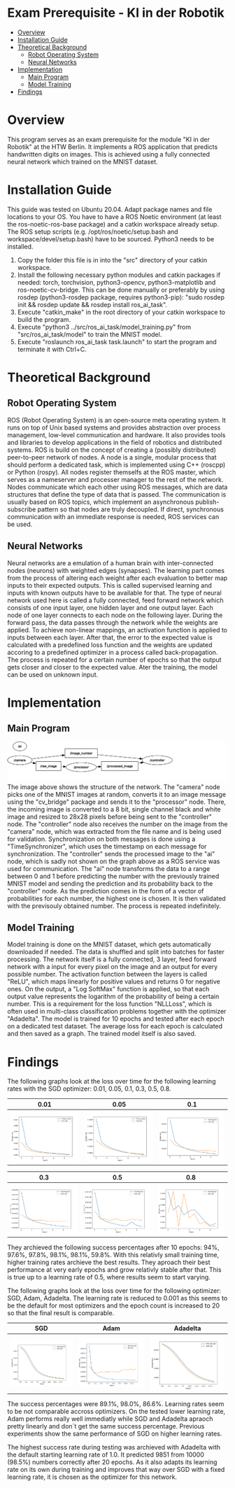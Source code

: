 # Exam Prerequisite - KI in der Robotik

- [Overview](#Overview)
- [Installation Guide](#Installation-Guide)
- [Theoretical Background](#Theoretical-Background)
    - [Robot Operating System](Robot-Operating-System)
    - [Neural Networks](Neural-Networks)
- [Implementation](#Implementation)
    - [Main Program](#Main-Program)
    - [Model Training](#Model-Training)
- [Findings](#Findings)

# Overview

This program serves as an exam prerequisite for the module "KI in der Robotik" at the HTW Berlin. It implements a ROS application that predicts handwritten digits on images. This is achieved using a fully connected neural network which trained on the MNIST dataset.

# Installation Guide

This guide was tested on Ubuntu 20.04. Adapt package names and file locations to your OS. You have to have a ROS Noetic environment (at least the ros-noetic-ros-base package) and a catkin workspace already setup. The ROS setup scripts (e.g. /opt/ros/noetic/setup.bash and workspace/devel/setup.bash) have to be sourced. Python3 needs to be installed.

1. Copy the folder this file is in into the "src" directory of your catkin workspace.
2. Install the following necessary python modules and catkin packages if needed: torch, torchvision, python3-opencv, python3-matplotlib and ros-noetic-cv-bridge. This can be done manually or preferably by using rosdep (python3-rosdep package, requires python3-pip): "sudo rosdep init && rosdep update && rosdep install ros_ai_task".
3. Execute "catkin_make" in the root directory of your catkin workspace to build the program.
4. Execute "python3 ../src/ros_ai_task/model_training.py" from "src/ros_ai_task/model" to train the MNIST model.
5. Execute "roslaunch ros_ai_task task.launch" to start the program and terminate it with Ctrl+C.

# Theoretical Background

## Robot Operating System

ROS (Robot Operating System) is an open-source meta operating system. It runs on top of Unix based systems and provides abstraction over process management, low-level communication and hardware. It also provides tools and libraries to develop applications in the field of robotics and distributed systems. ROS is build on the concept of creating a (possibly distributed) peer-to-peer network of nodes. A node is a single, modular process that should perform a dedicated task, which is implemented using C++ (roscpp) or Python (rospy). All nodes register themselfs at the ROS master, which serves as a nameserver and processer manager to the rest of the network. Nodes communicate which each other using ROS messages, which are data structures that define the type of data that is passed. The communication is usually based on ROS topics, which implement an asynchronous publish-subscribe pattern so that nodes are truly decoupled. If direct, synchronous communication with an immediate response is needed, ROS services can be used.

## Neural Networks

Neural networks are a emulation of a human brain with inter-connected nodes (neurons) with weighted edges (synapses). The learning part comes from the process of altering each weight after each evaluation to better map inputs to their expected outputs. This is called supervised learning and inputs with known outputs have to be available for that. The type of neural network used here is called a fully connected, feed forward network which consists of one input layer, one hidden layer and one output layer. Each node of one layer connects to each node on the following layer. During the forward pass, the data passes through the network while the weights are applied. To achieve non-linear mappings, an activation function is applied to inputs between each layer. After that, the error to the expected value is calculated with a predefined loss function and the weights are updated accoring to a predefined optimizer in a process called back-propagation. The process is repeated for a certain number of epochs so that the output gets closer and closer to the expected value. Ater the training, the model can be used on unknown input.

# Implementation

## Main Program

![ROS Graph](./doc/rosgraph.svg) The image above shows the structure of the network. The "camera" node picks one of the MNIST images at random, converts it to an image message using the "cv_bridge" package and sends it to the "processor" node. There, the incoming image is converted to a 8 bit, single channel black and white image and resized to 28x28 pixels before being sent to the "controller" node. The "controller" node also receives the number on the image from the "camera" node, which was extracted from the file name and is being used for validation. Synchronization on both messages is done using a "TimeSynchronizer", which uses the timestamp on each message for synchronization. The "controller" sends the processed image to the "ai" node, which is sadly not shown on the graph above as a ROS service was used for communication. The "ai" node transforms the data to a range between 0 and 1 before predicting the number with the previously trained MNIST model and sending the prediction and its probability back to the "controller" node. As the prediction comes in the form of a vector of probabilities for each number, the highest one is chosen. It is then validated with the previsouly obtained number. The process is repeated indefinitely.

## Model Training

Model training is done on the MNIST dataset, which gets automatically downloaded if needed. The data is shuffled and split into batches for faster processing. The network itself is a fully connected, 3 layer, feed forward network with a input for every pixel on the image and an output for every possible number. The activation function between the layers is called "ReLU", which maps linearly for positive values and returns 0 for negative ones. On the output, a "Log SoftMax" function is applied, so that each output value represents the logarithm of the probability of being a certain number. This is a requirement for the loss function "NLLLoss", which is often used in multi-class classification problems together with the optimizer "Adadelta". The model is trained for 10 epochs and tested after each epoch on a dedicated test dataset. The average loss for each epoch is calculated and then saved as a graph. The trained model itself is also saved.

# Findings

The following graphs look at the loss over time for the following learning rates with the SGD optimizer: 0.01, 0.05, 0.1, 0.3, 0.5, 0.8.

0.01|0.05|0.1
---|---|---
![Loss_001](./doc/loss_3layer_fc_001.svg) | ![Loss_005](./doc/loss_3layer_fc_005.svg) | ![Loss_01](./doc/loss_3layer_fc_01.svg)

0.3|0.5|0.8
---|---|---
![Loss_03](./doc/loss_3layer_fc_03.svg) | ![Loss_05](./doc/loss_3layer_fc_05.svg) | ![Loss_08](./doc/loss_3layer_fc_08.svg)

They archieved the following success percentages after 10 epochs: 94%, 97.6%, 97.8%, 98.1%, 98.1%, 59.8%. With this relativly small training time, higher training rates archieve the best results. They aproach their best performance at very early epochs and grow relativly stable after that. This is true up to a learning rate of 0.5, where results seem to start varying.

The following graphs look at the loss over time for the following optimizer: SGD, Adam, Adadelta. The learning rate is reduced to 0.001 as this seems to be the default for most optimizers and the epoch count is increased to 20 so that the final result is comparable.

SGD|Adam|Adadelta
---|---|---
![Loss_SGD](./doc/loss_sgd_0001.svg) | ![Loss_Adam](./doc/loss_adam_0001.svg) | ![Loss_Adadelta](./doc/loss_adadelta_0001.svg)

The success percentages were 89.1%, 98.0%, 86.6%. Learning rates seem to be not comparable accross optimizers. On the tested lower learning rate, Adam performs really well immediatly while SGD and Adadelta apraoch pretty linearly and don´t get the same success percentage. Previous experiments show the same performance of SGD on higher learning rates.

The highest success rate during testing was archieved with Adadelta with the default starting learning rate of 1.0. It predicted 9851 from 10000 (98.5%) numbers correctly after 20 epochs. As it also adapts its learning rate on its own during training and improves that way over SGD with a fixed learning rate, it is chosen as the optimizer for this network.
